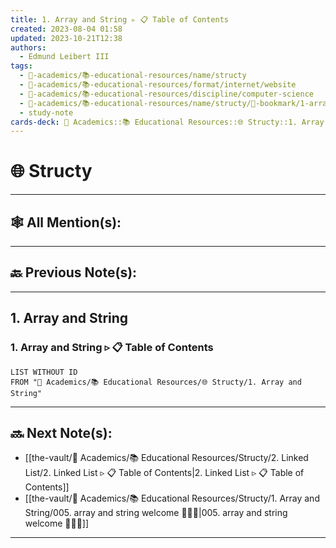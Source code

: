 ```yaml
---
title: 1. Array and String ▹ 📋 Table of Contents
created: 2023-08-04 01:58
updated: 2023-10-21T12:38
authors:
  - Edmund Leibert III
tags:
  - 🔴-academics/📚-educational-resources/name/structy
  - 🔴-academics/📚-educational-resources/format/internet/website
  - 🔴-academics/📚-educational-resources/discipline/computer-science
  - 🔴-academics/📚-educational-resources/name/structy/🔖-bookmark/1-array-and-string/1-array-and-string-▹-📋-table-of-contents
  - study-note
cards-deck: 🔴 Academics::📚 Educational Resources::🌐 Structy::1. Array and String ▹ 1. Array and String ▹ 📋 Table of Contents
---
```


# 🌐 Structy

---

## 🕸️ All Mention(s): 

---

## 🔙 Previous Note(s):

---

## 1. Array and String


### 1. Array and String ▹ 📋 **Table of Contents**

```dataview
LIST WITHOUT ID
FROM "🔴 Academics/📚 Educational Resources/🌐 Structy/1. Array and String"
```


---

## 🔜 Next Note(s):
- [[the-vault/🔴 Academics/📚 Educational Resources/Structy/2. Linked List/2. Linked List ▹ 📋 Table of Contents|2. Linked List ▹ 📋 Table of Contents]]
- [[the-vault/🔴 Academics/📚 Educational Resources/Structy/1. Array and String/005. array and string welcome 👨🏻‍🏫|005. array and string welcome 👨🏻‍🏫]]

---
